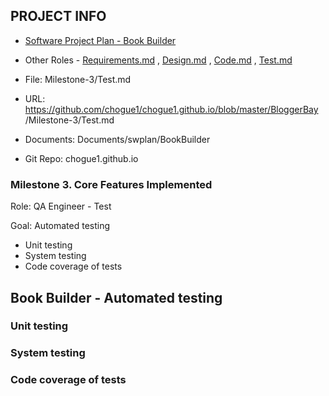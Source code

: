 ## PROJECT INFO

* [Software Project Plan - Book Builder](../Index.md)

* Other Roles - [Requirements.md](Requirements.md)
, [Design.md](Design.md)
, [Code.md](Code.md)
, [Test.md](Test.md)



* File: Milestone-3/Test.md

* URL: https://github.com/chogue1/chogue1.github.io/blob/master/BloggerBay /Milestone-3/Test.md

* Documents: Documents/swplan/BookBuilder

* Git Repo: chogue1.github.io


### Milestone 3. Core Features Implemented

Role: QA Engineer - Test

Goal: Automated testing

* Unit testing
* System testing
* Code coverage of tests

## Book Builder - Automated testing



### Unit testing


### System testing


### Code coverage of tests

